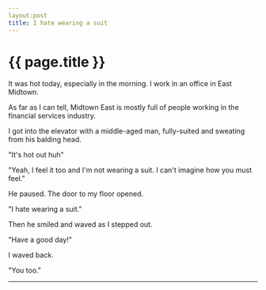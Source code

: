 ```yaml
---
layout:post
title: I hate wearing a suit
---
```


{{ page.title }}
================

It was hot today, especially in the morning. I work in an office in East
Midtown.

As far as I can tell, Midtown East is mostly full of people working in the
financial services industry.

I got into the elevator with a middle-aged man, fully-suited and sweating from
his balding head.

"It's hot out huh"

"Yeah, I feel it too and I'm not wearing a suit. I can't imagine how you must
feel."

He paused. The door to my floor opened.

"I hate wearing a suit."

Then he smiled and waved as I stepped out.

"Have a good day!"

I waved back.

"You too."

***
